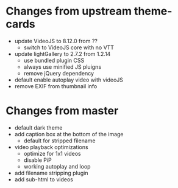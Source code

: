 # Changes from upstream theme-cards
- update VideoJS to 8.12.0 from ??
  - switch to VideoJS core with no VTT
- update lightGallery to 2.7.2 from 1.2.14
  - use bundled plugin CSS
  - always use minified JS pluigns
  - remove jQuery dependency
- default enable autoplay video with videoJS
- remove EXIF from thumbnail info

# Changes from master
- default dark theme
- add caption box at the bottom of the image
  - default for stripped filename
- video playback optimizations
  - optimize for 1x1 videos
  - disable PiP
  - working autoplay and loop
- add filename stripping plugin
- add sub-html to videos